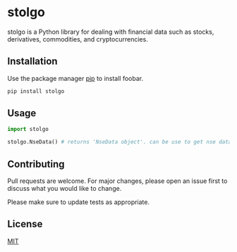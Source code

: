 # stolgo

stolgo is a Python library for dealing with financial data such as stocks, derivatives, commodities, and cryptocurrencies.

## Installation

Use the package manager [pip](https://pip.pypa.io/en/stable/) to install foobar.

```bash
pip install stolgo
```

## Usage

```python
import stolgo

stolgo.NseData() # returns 'NseData object'. can be use to get nse data.

```

## Contributing
Pull requests are welcome. For major changes, please open an issue first to discuss what you would like to change.

Please make sure to update tests as appropriate.

## License
[MIT](https://choosealicense.com/licenses/mit/)